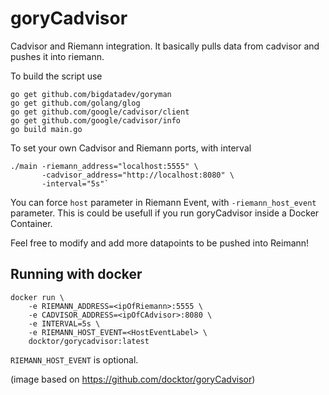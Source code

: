 goryCadvisor
=============

Cadvisor and Riemann integration. It basically pulls data from cadvisor and pushes it into riemann.

To build the script use 

```
go get github.com/bigdatadev/goryman
go get github.com/golang/glog
go get github.com/google/cadvisor/client
go get github.com/google/cadvisor/info
go build main.go
```

To set your own Cadvisor and Riemann ports, with interval

```
./main -riemann_address="localhost:5555" \
       -cadvisor_address="http://localhost:8080" \
       -interval="5s"`
```

You can force `host` parameter in Riemann Event, with `-riemann_host_event` parameter.
This is could be usefull if you run goryCadvisor inside a Docker Container.


Feel free to modify and add more datapoints to be pushed into Reimann!


## Running with docker 

```
docker run \
    -e RIEMANN_ADDRESS=<ipOfRiemann>:5555 \
    -e CADVISOR_ADDRESS=<ipOfCAdvisor>:8080 \
    -e INTERVAL=5s \
    -e RIEMANN_HOST_EVENT=<HostEventLabel> \
    docktor/gorycadvisor:latest
```

`RIEMANN_HOST_EVENT` is optional.

(image based on https://github.com/docktor/goryCadvisor)
